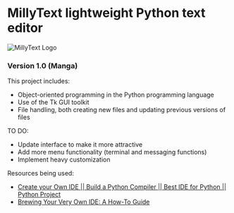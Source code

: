 # MillyText lightweight Python text editor

![MillyText Logo](https://media.giphy.com/media/wazZhTxLPYbzjjrqZE/giphy.gif)


### Version 1.0 (Manga)

This project includes:

* Object-oriented programming in the Python programming language
* Use of the Tk GUI toolkit
* File handling, both creating new files and updating previous versions of files

TO DO:
- Update interface to make it more attractive
- Add more menu functionality (terminal and messaging functions)
- Implement heavy customization


Resources being used:
- [Create your Own IDE || Build a Python Compiler || Best IDE for Python || Python Project](https://www.youtube.com/watch?v=f1u3me4GYmw)
- [Brewing Your Very Own IDE: A How-To Guide](https://www.youtube.com/watch?v=Bd5iPZ409HU)

